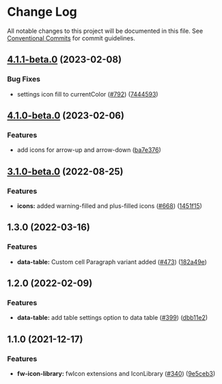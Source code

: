 # Change Log

All notable changes to this project will be documented in this file.
See [Conventional Commits](https://conventionalcommits.org) for commit guidelines.

## [4.1.1-beta.0](https://github.com/freshworks/crayons/compare/@freshworks/crayons-icon@4.1.0...@freshworks/crayons-icon@4.1.1-beta.0) (2023-02-08)

### Bug Fixes

- settings icon fill to currentColor ([#792](https://github.com/freshworks/crayons/issues/792)) ([7444593](https://github.com/freshworks/crayons/commit/744459370c77365188170c8ec6fc820b45affbbc))

## [4.1.0-beta.0](https://github.com/freshworks/crayons/compare/@freshworks/crayons-icon@4.0.1-beta.0...@freshworks/crayons-icon@4.1.0-beta.0) (2023-02-06)

### Features

- add icons for arrow-up and arrow-down ([ba7e376](https://github.com/freshworks/crayons/commit/ba7e376bb25f3c5aef04126f1efdce9693b9b3c4))

## [3.1.0-beta.0](https://github.com/freshworks/crayons/compare/@freshworks/crayons-icon@3.0.6...@freshworks/crayons-icon@3.1.0-beta.0) (2022-08-25)

### Features

- **icons:** added warning-filled and plus-filled icons ([#668](https://github.com/freshworks/crayons/issues/668)) ([1451f15](https://github.com/freshworks/crayons/commit/1451f15b20173db42f38ef37f59a642468cc8758))

## 1.3.0 (2022-03-16)

### Features

- **data-table:** Custom cell Paragraph variant added ([#473](https://github.com/freshworks/crayons/issues/473)) ([182a49e](https://github.com/freshworks/crayons/commit/182a49ef09db783fa48ddbca02e0070e0da5c987))

## 1.2.0 (2022-02-09)

### Features

- **data-table:** add table settings option to data table ([#399](https://github.com/freshworks/crayons/issues/399)) ([dbb11e2](https://github.com/freshworks/crayons/commit/dbb11e2dd974e75e2be4a961dbb379a32a80917a))

## 1.1.0 (2021-12-17)

### Features

- **fw-icon-library:** fwIcon extensions and IconLibrary ([#340](https://github.com/freshworks/crayons/issues/340)) ([9e5ceb3](https://github.com/freshworks/crayons/commit/9e5ceb314095423a1c6788c911812b2f52f7a926))
